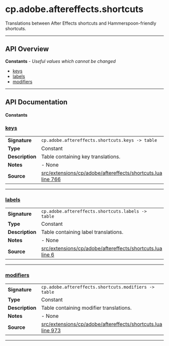# cp.adobe.aftereffects.shortcuts

Translations between After Effects shortcuts and Hammerspoon-friendly shortcuts.

---

## API Overview
**Constants** - _Useful values which cannot be changed_
 * [keys](#keys)
 * [labels](#labels)
 * [modifiers](#modifiers)


---

## API Documentation

#### Constants


### [keys](#keys)

|                                             |                                                                                     |
| --------------------------------------------|-------------------------------------------------------------------------------------|
| **Signature**                               | `cp.adobe.aftereffects.shortcuts.keys -> table`                                                                    |
| **Type**                                    | Constant                                                                     |
| **Description**                             | Table containing key translations.                                                                     |
| **Notes**                                   | - None |
| **Source**                                  | [src/extensions/cp/adobe/aftereffects/shortcuts.lua line 766](https://github.com/CommandPost/CommandPost/blob/develop/src/extensions/cp/adobe/aftereffects/shortcuts.lua#L766) |

---


### [labels](#labels)

|                                             |                                                                                     |
| --------------------------------------------|-------------------------------------------------------------------------------------|
| **Signature**                               | `cp.adobe.aftereffects.shortcuts.labels -> table`                                                                    |
| **Type**                                    | Constant                                                                     |
| **Description**                             | Table containing label translations.                                                                     |
| **Notes**                                   | - None |
| **Source**                                  | [src/extensions/cp/adobe/aftereffects/shortcuts.lua line 6](https://github.com/CommandPost/CommandPost/blob/develop/src/extensions/cp/adobe/aftereffects/shortcuts.lua#L6) |

---


### [modifiers](#modifiers)

|                                             |                                                                                     |
| --------------------------------------------|-------------------------------------------------------------------------------------|
| **Signature**                               | `cp.adobe.aftereffects.shortcuts.modifiers -> table`                                                                    |
| **Type**                                    | Constant                                                                     |
| **Description**                             | Table containing modifier translations.                                                                     |
| **Notes**                                   | - None |
| **Source**                                  | [src/extensions/cp/adobe/aftereffects/shortcuts.lua line 973](https://github.com/CommandPost/CommandPost/blob/develop/src/extensions/cp/adobe/aftereffects/shortcuts.lua#L973) |

---

